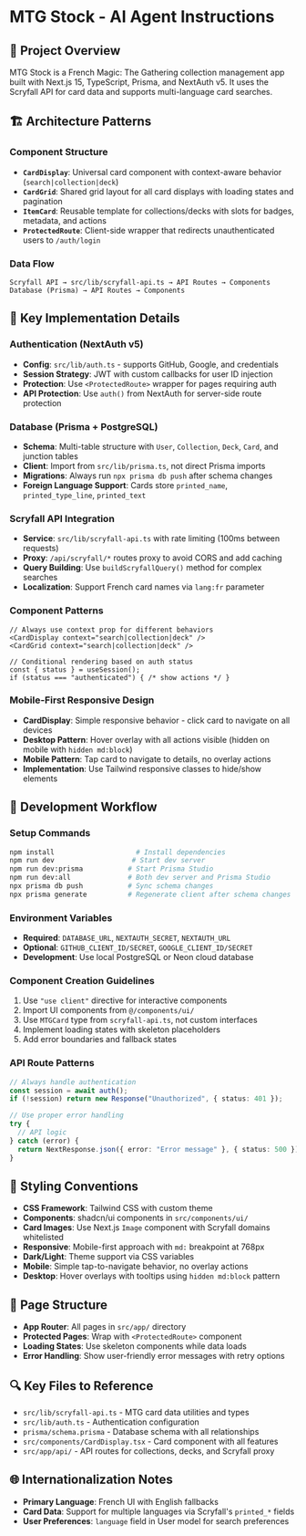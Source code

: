 # MTG Stock - AI Agent Instructions

## 🎯 Project Overview

MTG Stock is a French Magic: The Gathering collection management app built with Next.js 15, TypeScript, Prisma, and NextAuth v5. It uses the Scryfall API for card data and supports multi-language card searches.

## 🏗️ Architecture Patterns

### Component Structure

- **`CardDisplay`**: Universal card component with context-aware behavior (`search|collection|deck`)
- **`CardGrid`**: Shared grid layout for all card displays with loading states and pagination
- **`ItemCard`**: Reusable template for collections/decks with slots for badges, metadata, and actions
- **`ProtectedRoute`**: Client-side wrapper that redirects unauthenticated users to `/auth/login`

### Data Flow

```
Scryfall API → src/lib/scryfall-api.ts → API Routes → Components
Database (Prisma) → API Routes → Components
```

## 🔧 Key Implementation Details

### Authentication (NextAuth v5)

- **Config**: `src/lib/auth.ts` - supports GitHub, Google, and credentials
- **Session Strategy**: JWT with custom callbacks for user ID injection
- **Protection**: Use `<ProtectedRoute>` wrapper for pages requiring auth
- **API Protection**: Use `auth()` from NextAuth for server-side route protection

### Database (Prisma + PostgreSQL)

- **Schema**: Multi-table structure with `User`, `Collection`, `Deck`, `Card`, and junction tables
- **Client**: Import from `src/lib/prisma.ts`, not direct Prisma imports
- **Migrations**: Always run `npx prisma db push` after schema changes
- **Foreign Language Support**: Cards store `printed_name`, `printed_type_line`, `printed_text`

### Scryfall API Integration

- **Service**: `src/lib/scryfall-api.ts` with rate limiting (100ms between requests)
- **Proxy**: `/api/scryfall/*` routes proxy to avoid CORS and add caching
- **Query Building**: Use `buildScryfallQuery()` method for complex searches
- **Localization**: Support French card names via `lang:fr` parameter

### Component Patterns

```tsx
// Always use context prop for different behaviors
<CardDisplay context="search|collection|deck" />
<CardGrid context="search|collection|deck" />

// Conditional rendering based on auth status
const { status } = useSession();
if (status === "authenticated") { /* show actions */ }
```

### Mobile-First Responsive Design

- **CardDisplay**: Simple responsive behavior - click card to navigate on all devices
- **Desktop Pattern**: Hover overlay with all actions visible (hidden on mobile with `hidden md:block`)
- **Mobile Pattern**: Tap card to navigate to details, no overlay actions
- **Implementation**: Use Tailwind responsive classes to hide/show elements

## 🚀 Development Workflow

### Setup Commands

```bash
npm install                    # Install dependencies
npm run dev                   # Start dev server
npm run dev:prisma           # Start Prisma Studio
npm run dev:all              # Both dev server and Prisma Studio
npx prisma db push           # Sync schema changes
npx prisma generate          # Regenerate client after schema changes
```

### Environment Variables

- **Required**: `DATABASE_URL`, `NEXTAUTH_SECRET`, `NEXTAUTH_URL`
- **Optional**: `GITHUB_CLIENT_ID/SECRET`, `GOOGLE_CLIENT_ID/SECRET`
- **Development**: Use local PostgreSQL or Neon cloud database

### Component Creation Guidelines

1. Use `"use client"` directive for interactive components
2. Import UI components from `@/components/ui/`
3. Use `MTGCard` type from `scryfall-api.ts`, not custom interfaces
4. Implement loading states with skeleton placeholders
5. Add error boundaries and fallback states

### API Route Patterns

```typescript
// Always handle authentication
const session = await auth();
if (!session) return new Response("Unauthorized", { status: 401 });

// Use proper error handling
try {
  // API logic
} catch (error) {
  return NextResponse.json({ error: "Error message" }, { status: 500 });
}
```

## 🎨 Styling Conventions

- **CSS Framework**: Tailwind CSS with custom theme
- **Components**: shadcn/ui components in `src/components/ui/`
- **Card Images**: Use Next.js `Image` component with Scryfall domains whitelisted
- **Responsive**: Mobile-first approach with `md:` breakpoint at 768px
- **Dark/Light**: Theme support via CSS variables
- **Mobile**: Simple tap-to-navigate behavior, no overlay actions
- **Desktop**: Hover overlays with tooltips using `hidden md:block` pattern

## 📱 Page Structure

- **App Router**: All pages in `src/app/` directory
- **Protected Pages**: Wrap with `<ProtectedRoute>` component
- **Loading States**: Use skeleton components while data loads
- **Error Handling**: Show user-friendly error messages with retry options

## 🔍 Key Files to Reference

- `src/lib/scryfall-api.ts` - MTG card data utilities and types
- `src/lib/auth.ts` - Authentication configuration
- `prisma/schema.prisma` - Database schema with all relationships
- `src/components/CardDisplay.tsx` - Card component with all features
- `src/app/api/` - API routes for collections, decks, and Scryfall proxy

## 🌐 Internationalization Notes

- **Primary Language**: French UI with English fallbacks
- **Card Data**: Support for multiple languages via Scryfall's `printed_*` fields
- **User Preferences**: `language` field in User model for search preferences
